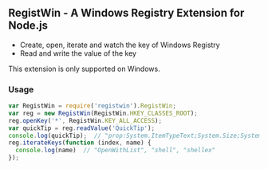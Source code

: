 ## RegistWin - A Windows Registry Extension for Node.js

 * Create, open, iterate and watch the key of Windows Registry
 * Read and write the value of the key

This extension is only supported on Windows.

### Usage
```js
var RegistWin = require('registwin').RegistWin;
var reg = new RegistWin(RegistWin.HKEY_CLASSES_ROOT);
reg.openKey('*', RegistWin.KEY_ALL_ACCESS);
var quickTip = reg.readValue('QuickTip');
console.log(quickTip);  // "prop:System.ItemTypeText;System.Size;System.DateModified
reg.iterateKeys(function (index, name) {
  console.log(name)  // "OpenWithList", "shell", "shellex"
});
```
